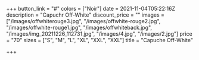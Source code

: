 +++
button_link = "#"
colors = ["Noir"]
date = 2021-11-04T05:22:16Z
description = "Capuchr Off-White"
discount_price = ""
images = ["/images/offwhiterouge3.jpg", "/images/offwhite-rouge2.jpg", "/images/offwhite-rouge1.jpg", "/images/offwhiteback.jpg", "/images/img_20211226_112731.jpg", "/images/4.jpg", "/images/2.jpg"]
price = "70"
sizes = ["S", "M", "L", "XL", "XXL", "XXL"]
title = "Capuche Off-White"

+++
